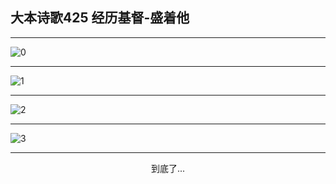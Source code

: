
## 大本诗歌425 经历基督-盛着他
        
<div id="aplayer0"></div>

---

<img alt="0" data-original="https://cdn.jsdelivr.net/gh/k34869/shi/data/d0425/0">

---

<img alt="1" data-original="https://cdn.jsdelivr.net/gh/k34869/shi/data/d0425/1">

---

<img alt="2" data-original="https://cdn.jsdelivr.net/gh/k34869/shi/data/d0425/2">

---

<img alt="3" data-original="https://cdn.jsdelivr.net/gh/k34869/shi/data/d0425/3">

---

<p style="text-align: center">到底了...</p>

<script src="/js/dist-view.js"></script>

<script>
MAIN.id = 'd0425';
        
const ap0 = new APlayer({
    container: document.getElementById('aplayer0'),
    volume: 1,
    loop: 'none',
    preload: 'none',
    audio: [{
        name: '大本诗歌425.mp3',
        artist: '大本诗歌',
        url: 'https://res.wx.qq.com/voice/getvoice?mediaid=MzI0NTk3MDM5M18yMjQ3NDkyNzAy',
        cover: '/favicon'
    }]
});
</script>
